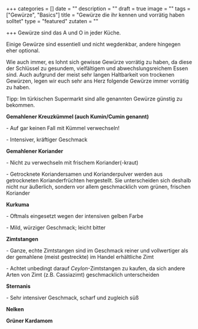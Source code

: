 +++
categories = []
date = ""
description = ""
draft = true
image = ""
tags = ["Gewürze", "Basics"]
title = "Gewürze die ihr kennen und vorrätig haben solltet"
type = "featured"
zutaten = ""

+++
Gewürze sind das A und O in jeder Küche.

Einige Gewürze sind essentiell und nicht wegdenkbar, andere hingegen eher optional.

Wie auch immer, es lohnt sich gewisse Gewürze vorrätig zu haben, da diese der Schlüssel zu gesundem, vielfältigem und abwechslungsreichem Essen sind. Auch aufgrund der meist sehr langen Haltbarkeit von trockenen Gewürzen, legen wir euch sehr ans Herz folgende Gewürze immer vorrätig zu haben.

Tipp: Im türkischen Supermarkt sind alle genannten Gewürze günstig zu bekommen. 

**Gemahlener Kreuzkümmel (auch Kumin/Cumin genannt)**

\- Auf gar keinen Fall mit Kümmel verwechseln!

\- Intensiver, kräftiger Geschmack

**Gemahlener Koriander**

\- Nicht zu verwechseln mit frischem Koriander(-kraut)

\- Getrocknete Koriandersamen und Korianderpulver werden aus getrockneten Korianderfrüchten hergestellt. Sie unterscheiden sich deshalb nicht nur äußerlich, sondern vor allem geschmacklich vom grünen, frischen Koriander

**Kurkuma**

\- Oftmals eingesetzt wegen der intensiven gelben Farbe

\- Mild, würziger Geschmack; leicht bitter

**Zimtstangen** 

\- Ganze, echte Zimtstangen sind im Geschmack reiner und vollwertiger als der gemahlene (meist gestreckte) im Handel erhältliche Zimt

\- Achtet unbedingt darauf _Ceylon_-Zimtstangen zu kaufen, da sich andere Arten von Zimt (z.B. Cassiazimt) geschmacklich unterscheiden

**Sternanis**

\- Sehr intensiver Geschmack, scharf und zugleich süß 

**Nelken**

**Grüner Kardamom**